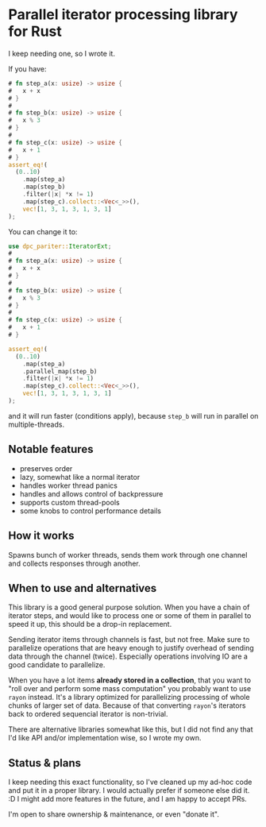 # Parallel iterator processing library for Rust

I keep needing one, so I wrote it.

If you have:

```rust
# fn step_a(x: usize) -> usize {
#   x + x
# }
# 
# fn step_b(x: usize) -> usize {
#   x % 3
# }
# 
# fn step_c(x: usize) -> usize {
#   x + 1
# }
assert_eq!(
  (0..10)
    .map(step_a)
    .map(step_b)
    .filter(|x| *x != 1)
    .map(step_c).collect::<Vec<_>>(),
    vec![1, 3, 1, 3, 1, 3, 1]
);
```

You can change it to:

```rust
use dpc_pariter::IteratorExt;
#
# fn step_a(x: usize) -> usize {
#   x + x
# }
# 
# fn step_b(x: usize) -> usize {
#   x % 3
# }
# 
# fn step_c(x: usize) -> usize {
#   x + 1
# }

assert_eq!(
  (0..10)
    .map(step_a)
    .parallel_map(step_b)
    .filter(|x| *x != 1)
    .map(step_c).collect::<Vec<_>>(),
    vec![1, 3, 1, 3, 1, 3, 1]
);
```

and it will run faster (conditions apply), because
`step_b` will run in parallel on multiple-threads.

## Notable features

* preserves order
* lazy, somewhat like a normal iterator
* handles worker thread panics
* handles and allows control of backpressure
* supports custom thread-pools
* some knobs to control performance details

## How it works

Spawns bunch of worker threads, sends them work through one channel
and collects responses through another.

## When to use and alternatives

This library is a good general purpose solution. When you have
a chain of iterator steps, and would like to process one or some
of them in parallel to speed it up, this should be a drop-in
replacement.

Sending iterator items through channels is fast, but not free.
Make sure to parallelize operations that are heavy enough to justify
overhead of sending data through the channel (twice). Especially
operations involving IO are a good candidate to parallelize.

When you have a lot items **already stored in a collection**,
that you want to "roll over and perform some mass computation"
you probably want to use `rayon` instead. It's a library optimized
for parallelizing processing of whole chunks of larger set of data.
Because of that converting `rayon`'s iterators back to ordered
sequencial iterator is non-trivial.

There are alternative libraries somewhat like this, but I did not
find any that I'd like API and/or implementation wise, so I wrote
my own.

## Status & plans

I keep needing this exact functionality, so I've cleaned up my
ad-hoc code and put it in a proper library. I would
actually prefer if someone else did it. :D I might add
more features in the future, and I am happy to accept
PRs.

I'm open to share ownership & maintenance, or even "donate it".

